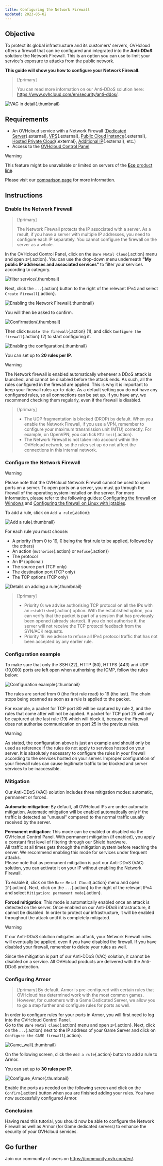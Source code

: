 ```yaml
---
title: Configuring the Network Firewall
updated: 2023-05-02
---
```


## Objective

To protect its global infrastructure and its customers’ servers, OVHcloud offers a firewall that can be configured and integrated into the **Anti-DDoS** solution: the Network Firewall. This is an option you can use to limit your service's exposure to attacks from the public network.

**This guide will show you how to configure your Network Firewall.**

> [!primary]
>
> You can read more information on our Anti-DDoS solution here: <https://www.ovhcloud.com/en/security/anti-ddos/>.
> 

![VAC in detail](images/vac-inside.png){.thumbnail}

## Requirements

- An OVHcloud service with a Network Firewall ([Dedicated Server](https://www.ovhcloud.com/en/bare-metal/){.external}, [VPS](https://www.ovhcloud.com/en/vps/){.external}, [Public Cloud instance](https://www.ovhcloud.com/en/public-cloud/){.external}, [Hosted Private Cloud](https://www.ovhcloud.com/en/enterprise/products/hosted-private-cloud/){.external}, [Additional IP](https://www.ovhcloud.com/en/network/additional-ip/){.external}, etc.)
- Access to the [OVHcloud Control Panel](https://ca.ovh.com/auth/?action=gotomanager&from=https://www.ovh.com/world/&ovhSubsidiary=we)

> [!warning]
> This feature might be unavailable or limited on servers of the [**Eco** product line](https://eco.ovhcloud.com/en/about/).
>
> Please visit our [comparison page](https://eco.ovhcloud.com/en/compare/) for more information.

## Instructions

### Enable the Network Firewall

> [!primary]
>
> The Network Firewall protects the IP associated with a server. As a result, if you have a server with multiple IP addresses, you need to configure each IP separately. You cannot configure the firewall on the server as a whole.
> 

In the OVHcloud Control Panel, click on the `Bare Metal Cloud`{.action} menu and open `IP`{.action}. You can use the drop-down menu underneath **"My public IP addresses and associated services"** to filter your services according to category.

![filter service](images/selectservice.png){.thumbnail}

Next, click the `...`{.action} button to the right of the relevant IPv4 and select `Create Firewall`{.action}.

![Enabling the Network Firewall](images/firewallcreation2022.png){.thumbnail}

You will then be asked to confirm.

![Confirmation](images/creationvalid.png){.thumbnail}

Then click `Enable the firewall`{.action} (1), and click `Configure the firewall`{.action} (2) to start configuring it.

![Enabling the configuration](images/activationconfig.png){.thumbnail}

You can set up to **20 rules per IP**.

> [!warning]
>
> The Network firewall is enabled automatically whenever a DDoS attack is launched, and cannot be disabled before the attack ends. As such, all the rules configured in the firewall are applied. This is why it is important to keep your firewall rules up-to-date.
> As a default setting you do not have any configured rules, so all connections can be set up.
> If you have any, we recommend checking them regularly, even if the firewall is disabled.
>

> [!primary]
>
> - The UDP fragmentation is blocked (DROP) by default. When you enable the Network Firewall, if you use a VPN, remember to configure your maximum transmission unit (MTU) correctly. For example, on OpenVPN, you can tick `MTU test`{.action}.
> - The Network Firewall is not taken into account within the OVHcloud network, so the rules set up do not affect the connections in this internal network.
>

### Configure the Network Firewall

> [!warning]
> Please note that the OVHcloud Network Firewall cannot be used to open ports on a server. To open ports on a server, you must go through the firewall of the operating system installed on the server. 
> For more information, please refer to the following guides: [Configuring the firewall on Windows](/pages/bare_metal_cloud/dedicated_servers/activate-port-firewall-soft-win) and [Configuring the firewall on Linux with iptables](/pages/bare_metal_cloud/dedicated_servers/firewall-Linux-iptable).
>

To add a rule, click on `Add a rule`{.action}:

![Add a rule](images/addarule2022.png){.thumbnail}

For each rule you must choose:

- A priority (from 0 to 19, 0 being the first rule to be applied, followed by the others)
- An action (`Authorise`{.action} or `Refuse`{.action})
- The protocol
- An IP (optional)
- The source port (TCP only)
- The destination port (TCP only)
- The TCP options (TCP only)

![Details on adding a rule](images/ajoutregle4.png){.thumbnail}

> [!primary]
>
> - Priority 0: we advise authorising TCP protocol on all the IPs with an `established`{.action} option. With the established option, you can verify that the packet is part of a session that has previously been opened (already started). If you do not authorise it, the server will not receive the TCP protocol feedback from the SYN/ACK requests.
> - Priority 19: we advise to refuse all IPv4 protocol traffic that has not been accepted by any earlier rule.
> 

### Configuration example

To make sure that only the SSH (22), HTTP (80), HTTPS (443) and UDP (10,000) ports are left open when authorising the ICMP, follow the rules below:

![Configuration example](images/exemple.png){.thumbnail}

The rules are sorted from 0 (the first rule read) to 19 (the last). The chain stops being scanned as soon as a rule is applied to the packet.

For example, a packet for TCP port 80 will be captured by rule 2, and the rules that come after will not be applied. A packet for TCP port 25 will only be captured at the last rule (19) which will block it, because the Firewall does not authorise communication on port 25 in the previous rules.

> [!warning]
> As stated, the configuration above is just an example and should only be used as reference if the rules do not apply to services hosted on your server. It is absolutely necessary to configure the rules in your firewall according to the services hosted on your server. Improper configuration of your firewall rules can cause legitimate traffic to be blocked and server services to be inaccessible. 
> 

### Mitigation

Our Anti-DDoS (VAC) solution includes three mitigation modes: automatic, permanent or forced.

**Automatic mitigation**: By default, all OVHcloud IPs are under automatic mitigation. Automatic mitigation will be enabled automatically only if the traffic is detected as "unusual" compared to the normal traffic usually received by the server. 

**Permanent mitigation**: This mode can be enabled or disabled via the OVHcloud Control Panel. With permanent mitigation (if enabled), you apply a constant first level of filtering through our Shield hardware.<br>
All traffic at all times gets through the mitigation system before reaching the server. We recommend enabling this mode for services under frequent attacks.<br>
Please note that as permanent mitigation is part our Anti-DDoS (VAC) solution, you can activate it on your IP without enabling the Network Firewall.

To enable it, click on the `Bare Metal Cloud`{.action} menu and open `IP`{.action}. Next, click on the `...`{.action} to the right of the relevant IPv4 and select `Mitigation: permanent mode`{.action}.

**Forced mitigation**: This mode is automatically enabled once an attack is detected on the server. Once enabled on our Anti-DDoS infrastructure, it cannot be disabled. In order to protect our infrastructure, it will be enabled throughout the attack until it is completely mitigated.

> [!warning]
>
> If our Anti-DDoS solution mitigates an attack, your Network Firewall rules will eventually be applied, even if you have disabled the firewall. If you have disabled your firewall, remember to delete your rules as well.
> 
> Since the mitigation is part of our Anti-DDoS (VAC) solution, it cannot be disabled on a service. All OVHcloud products are delivered with the Anti-DDoS protection.

### Configuring Armor

> [!primary]
> By default, Armor is pre-configured with certain rules that OVHcloud has determined work with the most common games. However, for customers with a Game Dedicated Server, we allow you to go a step further and configure rules for ports as well.
>

In order to configure rules for your ports in Armor, you will first need to log into the OVHcloud Control Panel.<br>
Go to the `Bare Metal Cloud`{.action} menu and open `IP`{.action}. Next, click on the `...`{.action} next to the IP address of your Game Server and click on `Configure the GAME firewall`{.action}.

![Game_wall](images/GAMEwall2021.png){.thumbnail}

On the following screen, click the `Add a rule`{.action} button to add a rule to Armor.

You can set up to **30 rules per IP**.

![Configure_Armor](images/ConfigureArmor2021.png){.thumbnail}

Enable the ports as needed on the following screen and click on the `Confirm`{.action} button when you are finished adding your rules. You have now successfully configured Armor.

### Conclusion

Having read this tutorial, you should now be able to configure the Network Firewall as well as Armor (for Game dedicated servers) to enhance the security of your OVHcloud services.

## Go further

Join our community of users on <https://community.ovh.com/en/>.
